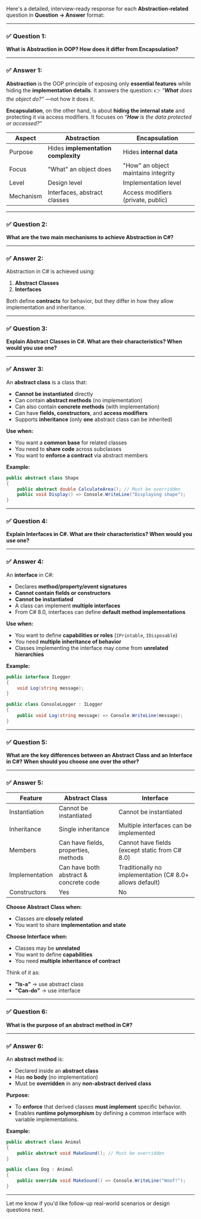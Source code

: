 Here's a detailed, interview-ready response for each **Abstraction-related** question in **Question → Answer** format:

---

### ✅ **Question 1:**

**What is Abstraction in OOP? How does it differ from Encapsulation?**

---

### ✅ **Answer 1:**

**Abstraction** is the OOP principle of exposing only **essential features** while hiding the **implementation details**. It answers the question:
👉 *“**What** does the object do?”*
—not how it does it.

**Encapsulation**, on the other hand, is about **hiding the internal state** and protecting it via access modifiers. It focuses on *“**How** is the data protected or accessed?”*

| Aspect    | Abstraction                         | Encapsulation                       |
| --------- | ----------------------------------- | ----------------------------------- |
| Purpose   | Hides **implementation complexity** | Hides **internal data**             |
| Focus     | "What" an object does               | "How" an object maintains integrity |
| Level     | Design level                        | Implementation level                |
| Mechanism | Interfaces, abstract classes        | Access modifiers (private, public)  |

---

### ✅ **Question 2:**

**What are the two main mechanisms to achieve Abstraction in C#?**

---

### ✅ **Answer 2:**

Abstraction in C# is achieved using:

1. **Abstract Classes**
2. **Interfaces**

Both define **contracts** for behavior, but they differ in how they allow implementation and inheritance.

---

### ✅ **Question 3:**

**Explain Abstract Classes in C#. What are their characteristics? When would you use one?**

---

### ✅ **Answer 3:**

An **abstract class** is a class that:

* **Cannot be instantiated** directly
* Can contain **abstract methods** (no implementation)
* Can also contain **concrete methods** (with implementation)
* Can have **fields, constructors**, and **access modifiers**
* Supports **inheritance** (only **one** abstract class can be inherited)

**Use when:**

* You want a **common base** for related classes
* You need to **share code** across subclasses
* You want to **enforce a contract** via abstract members

**Example:**

```csharp
public abstract class Shape
{
    public abstract double CalculateArea(); // Must be overridden
    public void Display() => Console.WriteLine("Displaying shape");
}
```

---

### ✅ **Question 4:**

**Explain Interfaces in C#. What are their characteristics? When would you use one?**

---

### ✅ **Answer 4:**

An **interface** in C#:

* Declares **method/property/event signatures**
* **Cannot contain fields or constructors**
* **Cannot be instantiated**
* A class can implement **multiple interfaces**
* From C# 8.0, interfaces can define **default method implementations**

**Use when:**

* You want to define **capabilities or roles** (`IPrintable`, `IDisposable`)
* You need **multiple inheritance of behavior**
* Classes implementing the interface may come from **unrelated hierarchies**

**Example:**

```csharp
public interface ILogger
{
    void Log(string message);
}

public class ConsoleLogger : ILogger
{
    public void Log(string message) => Console.WriteLine(message);
}
```

---

### ✅ **Question 5:**

**What are the key differences between an Abstract Class and an Interface in C#? When should you choose one over the other?**

---

### ✅ **Answer 5:**

| Feature        | Abstract Class                         | Interface                                                |
| -------------- | -------------------------------------- | -------------------------------------------------------- |
| Instantiation  | Cannot be instantiated                 | Cannot be instantiated                                   |
| Inheritance    | Single inheritance                     | Multiple interfaces can be implemented                   |
| Members        | Can have fields, properties, methods   | Cannot have fields (except static from C# 8.0)           |
| Implementation | Can have both abstract & concrete code | Traditionally no implementation (C# 8.0+ allows default) |
| Constructors   | Yes                                    | No                                                       |

**Choose Abstract Class when:**

* Classes are **closely related**
* You want to share **implementation and state**

**Choose Interface when:**

* Classes may be **unrelated**
* You want to define **capabilities**
* You need **multiple inheritance of contract**

Think of it as:

* **"Is-a"** → use abstract class
* **"Can-do"** → use interface

---

### ✅ **Question 6:**

**What is the purpose of an abstract method in C#?**

---

### ✅ **Answer 6:**

An **abstract method** is:

* Declared inside an **abstract class**
* Has **no body** (no implementation)
* Must be **overridden** in any **non-abstract derived class**

**Purpose:**

* To **enforce** that derived classes **must implement** specific behavior.
* Enables **runtime polymorphism** by defining a common interface with variable implementations.

**Example:**

```csharp
public abstract class Animal
{
    public abstract void MakeSound(); // Must be overridden
}

public class Dog : Animal
{
    public override void MakeSound() => Console.WriteLine("Woof!");
}
```

---

Let me know if you'd like follow-up real-world scenarios or design questions next.
